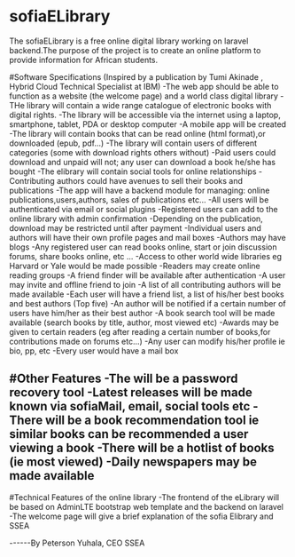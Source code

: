 # sofiaELibrary
The sofiaELibrary is a free online digital library working on laravel backend.The purpose of the project is to create an online platform to provide information for African students. 

#Software Specifications (Inspired by a publication by Tumi Akinade , Hybrid Cloud Technical Specialist at IBM)
-The web app should be able to function as a website (the welcome page) and a world class digital library
-THe library will contain a wide range catalogue of electronic books with digital rights.
-The library will be accessible via the internet using a laptop, smartphone, tablet, PDA or desktop computer
-A mobile app will be created
-The library will contain books that can be read online (html format),or downloaded (epub, pdf...)
-The library will contain users of different categories (some with download rights others without)
-Paid users could download and unpaid will not; any user can download a book he/she has bought
-The elibrary will contain social tools for online relationships
-Contributing authors could have avenues to sell their books and publications
-The app will have a backend module for managing: online publications,users,authors, sales of publications etc...
-All users will be authenticated via email or social plugins
-Registered users can add to the online library with admin confirmation
-Depending on the publication, download may be restricted until after payment
-Individual users and authors will have their own profile pages and mail boxes
-Authors may have blogs
-Any registered user can read books online, start or join discussion forums, share books online, etc ...
-Access to other world wide libraries eg Harvard or Yale would be made possible
-Readers may create online reading groups
-A friend finder will be available after authentication
-A user may invite and offline friend to join
-A list of all contributing authors will be made available
-Each user will have a friend list, a list of his/her best books and best authors (Top five)
-An author will be notified if a certain number of users have him/her as their best author
-A book search tool will be made available (search books by title, author, most viewed etc)
-Awards may be given to certain readers (eg after reading a certain number of books,for contributions made on forums etc...)
-Any user can modify his/her profile ie bio, pp, etc
-Every user would have a mail box

#Other Features
-The will be a password recovery tool
-Latest releases will be made known via sofiaMail, email, social tools etc
-There will be a book recommendation tool ie similar books can be recommended a user viewing a book
-There will be a hotlist of books (ie most viewed)
-Daily newspapers may be made available
-

#Technical Features of the online library
-The frontend of the eLibrary will be based on AdminLTE bootstrap web template and the backend on laravel
-The welcome page will give a brief explanation of the sofia Elibrary and SSEA


------By Peterson Yuhala, CEO SSEA




